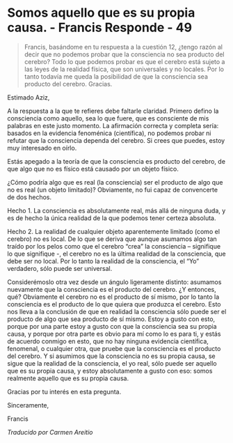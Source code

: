 # Somos aquello que es su propia causa. - Francis Responde - 49

>Francis, basándome en tu respuesta a la cuestión 12, ¿tengo razón al decir que no podemos probar que la consciencia no sea producto del cerebro? Todo lo que podemos probar es que el cerebro está sujeto a las leyes de la realidad física, que son universales y no locales. Por lo tanto todavía me queda la posibilidad de que la consciencia sea producto del cerebro. Gracias.

Estimado Aziz,

A la respuesta a la que te refieres debe faltarle claridad. Primero defino la consciencia como aquello, sea lo que fuere, que es consciente de mis palabras en este justo momento. La afirmación correcta y completa sería: basados en la evidencia fenoménica (científica), no podemos probar ni refutar que la consciencia dependa del cerebro. Si crees que puedes, estoy muy interesado en oírlo.

Estás apegado a la teoría de que la consciencia es producto del cerebro, de que algo que no es físico está causado por un objeto físico.

¿Cómo podría algo que es real (la consciencia) ser el producto de algo que no es real (un objeto limitado)? Obviamente, no fui capaz de convencerte de dos hechos.

Hecho 1. La consciencia es absolutamente real, más allá de ninguna duda, y es de hecho la única realidad de la que podemos tener certeza absoluta.

Hecho 2. La realidad de cualquier objeto aparentemente limitado (como el cerebro) no es local. De lo que se deriva que aunque asumamos algo tan traído por los pelos como que el cerebro “crea” la consciencia – signifique lo que signifique -, el cerebro no es la última realidad de la consciencia, que debe ser no local. Por lo tanto la realidad de la consciencia, el “Yo” verdadero, sólo puede ser universal.

Considerémoslo otra vez desde un ángulo ligeramente distinto: asumamos nuevamente que la consciencia es el producto del cerebro. ¿Y entonces, qué? Obviamente el cerebro no es el producto de sí mismo, por lo tanto la consciencia es el producto de lo que quiera que produzca el cerebro. Esto nos lleva a la conclusión de que en realidad la consciencia sólo puede ser el producto de algo que sea producto de sí mismo. Estoy a gusto con esto, porque por una parte estoy a gusto con que la consciencia sea su propia causa, y porque por otra parte es obvio para mí como lo es para ti, y estás de acuerdo conmigo en esto, que no hay ninguna evidencia científica, fenomenal, o cualquier otra, que pruebe que la consciencia es el producto del cerebro. Y si asumimos que la consciencia no es su propia causa, se sigue que la realidad de la consciencia, el yo real, sólo puede ser aquello que es su propia causa, y estoy absolutamente a gusto con eso: somos realmente aquello que es su propia causa.

Gracias por tu interés en esta pregunta.

Sinceramente,

Francis

_Traducido por Carmen Areitio_